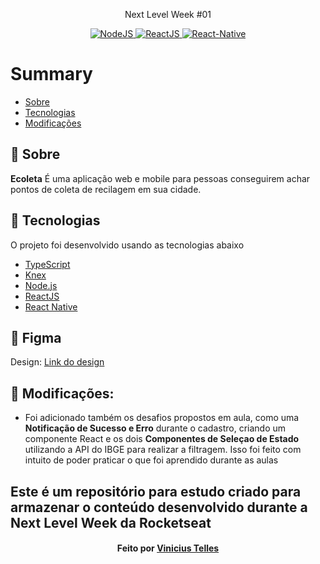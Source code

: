 
<p align="center">Next Level Week #01</p>
<p align="center">
  <a href="https://nodejs.org/en/">
    <img src="https://img.shields.io/static/v1?label=Node&message=JS&color=blue?style=plastic&logo=Node.js" alt="NodeJS" />
  </a>
  <a href="https://reactjs.org/">
    <img src="https://img.shields.io/static/v1?label=React&message=JS&color=blue?style=plastic&logo=React" alt="ReactJS" />
  </a>
  <a href="https://reactnative.dev/">
    <img src="https://img.shields.io/static/v1?label=React&message=Native&color=blue?style=plastic&logo=React" alt="React-Native" />
  </a>
</p>

# Summary

- [Sobre](#sobre)
- [Tecnologias](#techs-usadas)
- [Modificações](#modificacoes)

<a id="sobre"></a>

## :bookmark: Sobre

<strong>Ecoleta</strong> É uma aplicação web e mobile para pessoas conseguirem achar pontos de coleta de recilagem em sua cidade.

<a id="techs-usadas"></a>

## :rocket: Tecnologias

O projeto foi desenvolvido usando as tecnologias abaixo

- [TypeScript](https://www.typescriptlang.org/)
- [Knex](http://knexjs.org/)
- [Node.js](https://nodejs.org/en/)
- [ReactJS](https://reactjs.org/)
- [React Native](https://reactnative.dev/)

## :art: Figma
Design: <a href="https://www.figma.com/file/GOKVazlAEsQwNjQguJ1hhc/Ecoleta?node-id=0%3A1" target="__blank">Link do design</a>
<a id="modificações"></a>
## :pushpin: Modificações:

- Foi adicionado também os desafios propostos em aula, como uma <b>Notificação de Sucesso e Erro</b> durante o cadastro, criando um componente React e os dois <b>Componentes de Seleçao de Estado</b> utilizando a API do IBGE para realizar a filtragem. Isso foi feito com intuito de poder praticar o que foi aprendido durante as aulas

## Este é um repositório para estudo criado para armazenar o conteúdo desenvolvido durante a Next Level Week da Rocketseat


<h4 align="center">
    Feito por <a href="https://www.linkedin.com/in/vinicius-telles-984301a6/" target="_blank">Vinicius Telles</a>
</h4>
